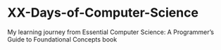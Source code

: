 # XX-Days-of-Computer-Science
My learning journey from Essential Computer Science: A Programmer’s Guide to Foundational Concepts book
